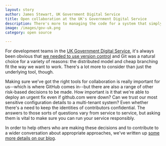 ```yaml
---
layout: story
author: James Stewart, UK Government Digital Service
title: Open collaboration at the UK's Government Digital Service
description: There's more to managing the code for a system that simply creating a repository. This is how UK Government Digital Service has considered collaboration patterns and risk management.
image: /images/gov-uk.png
category: open source

---
```


For development teams in the [UK Government Digital Service](https://gds.blog.gov.uk), it's always been obvious that
[we needed to use version control](https://www.gov.uk/service-manual/making-software/version-control) and Git was a
natural choice for a variety of reasons: the distributed model and cheap branching fit the way we want to work.
There's a lot more to consider than just the underlying tool, though.

Making sure we've got the right tools for collaboration is really important for us--which is where GitHub comes
in--but there are also a range of other risk-based decisions to be made. How important is it that we're able to
deploy an urgent fix even if github.com were down? Can we trust our most sensitive configuration details to a
multi-tenant system? Even whether there's a need to keep the identities of contributors confidential. The answers
to those sorts of questions vary from service to service, but asking them is vital to make sure you can run your
service responsibly.

In order to help others who are making these decisions and to contribute to a wider conversation about appropriate
approaches, we've written up [some more details on our blog](https://gdstechnology.blog.gov.uk/2014/01/27/how-we-use-github/).
